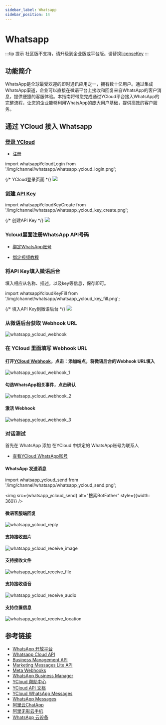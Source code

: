 ```yaml
---
sidebar_label: Whatsapp
sidebar_position: 14
---
```


# Whatsapp

:::tip 提示
社区版不支持，请升级到企业版或平台版。请替换[licenseKey](../development/license.md)
:::

## 功能简介

WhatsApp是全球最受欢迎的即时通讯应用之一，拥有数十亿用户。通过集成WhatsApp渠道，企业可以直接在微语平台上接收和回复来自WhatsApp的客户消息，提供便捷的客服体验。本指南将带您完成通过YCloud平台接入WhatsApp的完整流程，让您的企业能够利用WhatsApp的庞大用户基础，提供高效的客户服务。

## 通过 YCloud 接入 Whatsapp

### [登录 YCloud](https://www.ycloud.com/console/#/entry/login)

- [注册](https://www.ycloud.com/?utm_invite_code=fangchen)

import whatsappYcloudLogin from '/img/channel/whatsapp/whatsapp_ycloud_login.png';

{/* YCloud登录页面 */}
<img src={whatsappYcloudLogin} />

### [创建 API Key](https://www.ycloud.com/console/#/app/developers/apikey)

import whatsappYcloudKeyCreate from '/img/channel/whatsapp/whatsapp_ycloud_key_create.png';

{/* 创建API Key */}
<img src={whatsappYcloudKeyCreate} />

### Ycloud里面注册WhatsApp API号码

- [绑定WhatsApp账号](https://www.ycloud.com/console/#/app/whatsApp/getStarted)

- [绑定视频教程](https://www.bilibili.com/video/BV1Aa4y1g7di/)

### 将API Key填入微语后台

填入相应从名称、描述，以及key等信息，保存即可。

import whatsappYcloudKeyFill from '/img/channel/whatsapp/whatsapp_ycloud_key_fill.png';

{/* 填入API Key到微语后台 */}
<img src={whatsappYcloudKeyFill} />

### 从微语后台获取 Webhook URL

![whatsapp_ycloud_webhook](/img/channel/whatsapp/whatsapp_ycloud_webhook.png)

### 在 YCloud 里面填写 Webhook URL

#### 打开[YCloud Webhook](https://www.ycloud.com/console/#/app/developers/webhook)，点击：添加端点，将微语后台的Webhook URL填入

![whatsapp_ycloud_webhook_1](/img/channel/whatsapp/whatsapp_ycloud_webhook_1.png)

#### 勾选WhatsApp相关事件，点击确认

![whatsapp_ycloud_webhook_2](/img/channel/whatsapp/whatsapp_ycloud_webhook_2.png)

#### 激活 Webhook

![whatsapp_ycloud_webhook_3](/img/channel/whatsapp/whatsapp_ycloud_webhook_3.png)

### 对话测试

首先在 WhatsApp 添加 在YCloud 中绑定的 WhatsApp账号为联系人

- [查看YCloud WhatsApp账号](https://www.ycloud.com/console/#/app/whatsApp/account)

#### WhatsApp 发送消息

import whatsapp_ycloud_send from '/img/channel/whatsapp/whatsapp_ycloud_send.png';

<img src={whatsapp_ycloud_send} alt="搜索BotFather" style={{width: 360}} />

#### 微语客服端回复

![whatsapp_ycloud_reply](/img/channel/whatsapp/whatsapp_ycloud_reply.png)

#### 支持接收图片

![whatsapp_ycloud_receive_image](/img/channel/whatsapp/whatsapp_ycloud_receive_image.png)

#### 支持接收文件

![whatsapp_ycloud_receive_file](/img/channel/whatsapp/whatsapp_ycloud_receive_file.png)

#### 支持接收语音

![whatsapp_ycloud_receive_audio](/img/channel/whatsapp/whatsapp_ycloud_receive_audio.png)

#### 支持位置信息

![whatsapp_ycloud_receive_location](/img/channel/whatsapp/whatsapp_ycloud_receive_location.png)

## 参考链接

- [WhatsApp 开放平台](https://developers.facebook.com/docs/whatsapp/)
- [Whatsapp Cloud API](https://developers.facebook.com/docs/whatsapp/cloud-api)
- [Business Management API](https://developers.facebook.com/docs/whatsapp/business-management-api)
- [Marketing Messages Lite API](https://developers.facebook.com/docs/whatsapp/marketing-messages-lite-api/)
- [Meta Webhooks](https://developers.facebook.com/docs/graph-api/webhooks)
- [WhatsApp Business Manager](https://business.facebook.com/)
- [YCloud 帮助中心](https://helpdocs.ycloud.com/help-center/zh)
- [YCloud API 文档](https://docs.ycloud.com/reference/introduction)
- [YCloud WhatsApp Messages](https://helpdocs.ycloud.com/help-center/whatsapp-basics/messages)
- [WhatsApp Messages](https://developers.facebook.com/docs/whatsapp/cloud-api/reference/messages)
- [阿里云ChatApp](https://chatapp.console.aliyun.com/Overview)
- [阿里无影云手机](https://help.aliyun.com/zh/ecp/what-is-cloud-phone?spm=a2c4g.11186623.help-menu-254658.d_0_0.1e116b54QHIMjO)
- [WhatsApp 云设备](https://faq.whatsapp.com/378279804439436/?helpref=hc_fnav&cms_platform=android&locale=zh_CN)
